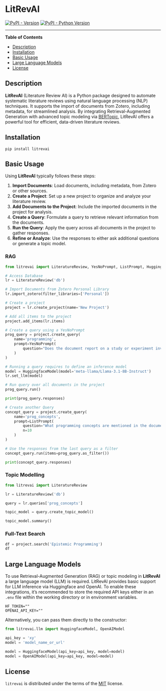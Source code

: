 # LitRevAI

[![PyPI - Version](https://img.shields.io/pypi/v/litrevai.svg)](https://pypi.org/project/litrevai)
[![PyPI - Python Version](https://img.shields.io/pypi/pyversions/litrevai.svg)](https://pypi.org/project/litrevai)

-----


**Table of Contents**

- [Description](#description)
- [Installation](#installation)
- [Basic Usage](#basic-usage)
- [Large Language Models](#large-language-models)
- [License](#license)

## Description

**LitRevAI** (Literature Review AI) is a Python package designed to
automate systematic literature reviews using natural language processing (NLP) techniques.
It supports the import of documents from Zotero, including metadata, for streamlined analysis.
By integrating Retrieval-Augmented Generation with advanced topic modeling
via [BERTopic](https://github.com/MaartenGr/BERTopic), LitRevAI offers a powerful tool for efficient,
data-driven literature reviews.

## Installation

```console
pip install litrevai
```

## Basic Usage
Using **LitRevAI** typically follows these steps:

1. **Import Documents**: Load documents, including metadata, from Zotero or other sources.
2. **Create a Project**: Set up a new project to organize and analyze your literature review.
3. **Add Documents to the Project**: Include the imported documents in the project for analysis.
4. **Create a Query**: Formulate a query to retrieve relevant information from the documents.
5. **Run the Query**: Apply the query across all documents in the project to gather responses.
6. **Refine or Analyze**: Use the responses to either ask additional questions or generate a topic model.

### RAG

```python
from litrevai import LiteratureReview, YesNoPrompt, ListPrompt, HuggingfaceModel

# Access Database
lr = LiteratureReview('db')

# Import Documents from Zotero Personal Library
lr.import_zotero(filter_libraries=['Personal'])

# Create a project
project = lr.create_project(name='New Project')

# Add all items to the project
project.add_items(lr.items)

# Create a query using a YesNoPrompt
prog_query = project.create_query(
    name='programming',
    prompt=YesNoPrompt(
        question="Does the document report on a study or experiment involving programming?"
    )
)

# Running a query requires to define an inference model
model = HuggingfaceModel(model='meta-llama/Llama-3.1-8B-Instruct')
lr.set_llm(model)

# Run query over all documents in the project
prog_query.run()

print(prog_query.responses)

# Create another Query
concept_query = project.create_query(
    name='prog_concepts',
    prompt=ListPrompt(
        question="What programming concepts are mentioned in the document? List all of them!",
        n=10
    )
)

# Use the responses from the last query as a filter
concept_query.run(items=prog_query.as_filter())

print(concept_query.responses)
```

### Topic Modelling

```python
from litrevai import LiteratureReview

lr = LiteratureReview('db')

query = lr.queries['prog_concepts']

topic_model = query.create_topic_model()

topic_model.summary()
```


### Full-Text Search

```python
df = project.search('Epistemic Programming')
df
```


## Large Language Models

To use Retrieval-Augmented Generation (RAG) or topic modeling in **LitRevAI** a large language model (LLM) is required.
LitRevAI provides basic support for LLM inference via Huggingface and OpenAI.
To enable these integrations, it’s recommended to store the required API keys either in an `.env` file within
the working directory or in environment variables.

```
HF_TOKEN=""
OPENAI_API_KEY=""
```

Alternatively, you can pass them directly to the constructor:

```python
from litrevai.llm import HuggingfaceModel, OpenAIModel

api_key = 'xy'
model = 'model_name_or_url'

model = HuggingfaceModel(api_key=api_key, model=model)
model = OpenAIModel(api_key=api_key, model=model)
```

## License

`litrevai` is distributed under the terms of the [MIT](https://spdx.org/licenses/MIT.html) license.
